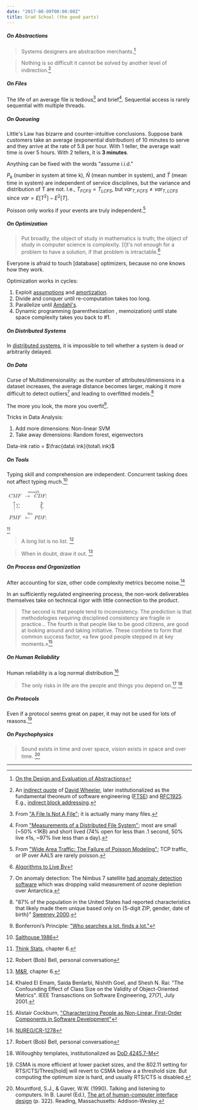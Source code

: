 ```yaml
---
date: "2017-08-09T00:00:00Z"
title: Grad School (the good parts)
---
```


##### On Abstractions
> Systems designers are abstraction merchants.[^abstractions]

> Nothing is so difficult it cannot be solved by another level of indirection.[^wheeler]

##### On Files
The life of an average file is tedious[^notafile] and brief[^tediousandbrief]. Sequential access is rarely sequential with multiple threads.

##### On Queueing

Little's Law has bizarre and counter-intuitive conclusions. Suppose bank customers take an average (exponential distribution) of 10 minutes to serve and they arrive at the rate of 5.8 per hour. With 1 teller, the average wait time is over 5 hours. With 2 tellers, it is <b>3 minutes</b>.

Anything can be fixed with the words "assume i.i.d."

$P_k$ (number in system at time k), $\bar{N}$ (mean number in system), and $\bar{T}$ (mean time in system) are independent of service disciplines, but the variance and distribution of T are not. I.e., $T_{FCFS} = T_{LCFS}$, but $var_{T,FCFS} \neq var_{T,LCFS}$ since $var = E[T^2] - E^2[T]$.

Poisson only works if your events are truly independent.[^poisson]

<!-- <p class="center">
  <a class="fancybox" href="/images/2017-08/disc-cont.svg"><img src="/images/2017-08/disc-cont.svg" width="40%"/></a>
</p>
 -->
<!-- ##### On Sorting

|                                      | $split(1,n-1), \Theta(n^2)$  | $split(n/2,n/2), \Theta(n\cdot lgn)$  |
| ------------------------------------:|:----------------------------:| :-------------------------------:|
| recurse on input: work on way up     | insertion sort               | merge sort  |
| recurse on output: work on way down  | selection sort               |   Quicksort (kind of) |
 -->

##### On Optimization
> Put broadly, the object of study in mathematics is truth; the object of study in computer science is complexity. [I]t's not enough for a problem to have a solution, if that problem is intractable.[^toliveby]

Everyone is afraid to touch [database] optimizers, because no one knows how they work.

Optimization works in cycles:
1. Exploit [assumptions](https://dl.acm.org/citation.cfm?id=313859) and [amortization](https://www.youtube.com/watch?v=3MpzavN3Mco).
1. Divide and conquer until re-computation takes too long.
1. Parallelize until [Amdahl's](https://en.wikipedia.org/wiki/Amdahl%27s_law).
1. Dynamic programming (parenthesization , memoization) until state space complexity takes you back to #1.

##### On Distributed Systems
In [distributed systems](https://github.com/aphyr/distsys-class), it is impossible to tell whether a system is dead or arbitrarily delayed.

##### On Data
Curse of Multidimensionality: as the number of attributes/dimensions in a dataset increases, the average distance becomes larger, making it more difficult to detect outliers[^nimbus] and leading to overfitted models.[^multidimensionality]

The more you look, the more you overfit[^bonferroni].

Tricks in Data Analysis:
1. Add more dimensions: Non-linear SVM
1. Take away dimensions: Random forest, eigenvectors

Data-ink ratio = $\frac{data\ ink}{total\ ink}$

##### On Tools
Typing skill and comprehension are independent. Concurrent tasking does not affect typing much.[^salthouse]

<math xmlns="http://www.w3.org/1998/Math/MathML">
  <mtable rowspacing="5pt" columnspacing="5pt" displaystyle="true">
    <mtr>
      <mtd>
        <mi>C</mi>
        <mi>M</mi>
        <mi>F</mi>
        <mpadded height="8.5pt" depth="2pt" />
      </mtd>
      <mtd>
        <mover>
          <mo minsize="2.75em">&#x2192;</mo>
          <mpadded width="+0.611em" lspace="0.333em" voffset=".1em">
            <mrow class="MJX-TeXAtom-ORD">
              <mi>s</mi>
              <mi>m</mi>
              <mi>o</mi>
              <mi>o</mi>
              <mi>t</mi>
              <mi>h</mi>
            </mrow>
          </mpadded>
        </mover>
      </mtd>
      <mtd>
        <mi>C</mi>
        <mi>D</mi>
        <mi>F</mi>
        <mo>;</mo>
      </mtd>
    </mtr>
    <mtr>
      <mtd>
        <mrow>
          <mo lspace="0" rspace="0" symmetric="true" minsize="1.75em">&#x2191;</mo>
          <mstyle displaystyle="false" scriptlevel="1">
            <mrow class="MJX-TeXAtom-ORD">
              <mpadded width="0">
                <mrow class="MJX-TeXAtom-ORD">
                  <mo>&#x2211;<!-- ∑ --></mo>
                </mrow>
              </mpadded>
            </mrow>
          </mstyle>
        </mrow>
      </mtd>
      <mtd />
      <mtd>
        <mrow>
          <mstyle displaystyle="false" scriptlevel="1">
            <mrow class="MJX-TeXAtom-ORD">
              <mpadded width="0" lspace="-1width">
                <mrow class="MJX-TeXAtom-ORD">
                  <msubsup>
                    <mo>&#x222B;<!-- ∫ --></mo>
                    <mn>0</mn>
                    <mi>x</mi>
                  </msubsup>
                </mrow>
              </mpadded>
            </mrow>
          </mstyle>
          <mo lspace="0" rspace="0" symmetric="true" minsize="1.75em">&#x2191;</mo>
        </mrow>
      </mtd>
      <mtd />
    </mtr>
    <mtr>
      <mtd>
        <mi>P</mi>
        <mi>M</mi>
        <mi>F</mi>
        <mpadded height="8.5pt" depth="2pt" />
      </mtd>
      <mtd>
        <mover>
          <mo minsize="2.75em">&#x2190;</mo>
          <mpadded width="+0.611em" lspace="0.333em" voffset=".1em">
            <mrow class="MJX-TeXAtom-ORD">
              <mi>b</mi>
              <mi>i</mi>
              <mi>n</mi>
            </mrow>
          </mpadded>
        </mover>
      </mtd>
      <mtd>
        <mi>P</mi>
        <mi>D</mi>
        <mi>F</mi>
        <mo>;</mo>
      </mtd>
    </mtr>
  </mtable>
</math>

[^distributions]

> A long list is no list. [^bobbell]

> When in doubt, draw it out. [^drawitout]

##### On Process and Organization
After accounting for size, other code complexity metrics become noise.[^noise]

In an sufficiently regulated engineering process, the non-work deliverables themselves take on technical rigor with little connection to the product.

> The second is that people tend to inconsistency. The prediction is that methodologies requiring disciplined consistency are fragile in practice... The fourth is that people like to be good citizens, are good at looking around and taking initiative. These combine to form that common success factor, «a few good people stepped in at key moments.»[^cockburn]

##### On Human Reliability
Human reliability is a log normal distribution.[^nureg]

> The only risks in life are the people and things you depend on.[^bobbell] [^willoughby]

##### On Protocols
Even if a protocol seems great on paper, it may not be used for lots of reasons.[^csma]

##### On Psychophysics
> Sound exists in time and over space, vision exists in space and over time. [^mountfordgaver]

---

[^abstractions]: [On the Design and Evaluation of Abstractions](http://www.cse.nd.edu/Reports/1992/tr-92-7.ps)
[^wheeler]: An [indirect quote](https://www.microsoft.com/en-us/research/wp-content/uploads/2016/02/turinglecture.pdf) of [David Wheeler](https://en.wikipedia.org/wiki/David_Wheeler_(British_computer_scientist)), later institutionalized as the fundamental theoreum of software engineering ([FTSE](https://en.wikipedia.org/wiki/Fundamental_theorem_of_software_engineering)) and [RFC1925](https://tools.ietf.org/html/rfc1925). E.g., [indirect block addressing](https://lwn.net/Articles/187321/).
[^mountfordgaver]: Mountford, S.J., & Gaver, W.W. (1990). Talking and listening to computers. In B. Laurel (Ed.), [The art of human-computer interface design](http://amzn.to/2vFevAz) (p. 322). Reading, Massachusetts: Addison-Wesley.
[^willoughby]: Willoughby templates, institutionalized as [DoD 4245.7-M](handle.dtic.mil/100.2/ADA303209)
[^bobbell]: Robert (Bob) Bell, personal conversation
[^nureg]: [NUREG/CR-1278](https://www.nrc.gov/docs/ML0712/ML071210299.pdf)
[^csma]: CSMA is more efficient at lower packet sizes, and the 802.11 setting for RTS/CTS/Thres[hold] will revert to CSMA below a a threshold size. But computing the optimum size is hard, and usually RTS/CTS is disabled.
[^tediousandbrief]: From ["Measurements of a Distributed File System"](dl.acm.org/citation.cfm?id=121164); most are small (~50% <1KB) and short lived (74% open for less than .1 second, 50% live ≤1s, ~97% live less than a day).
[^notafile]: From ["A File Is Not A File"](dl.acm.org/citation.cfm?id=2043564); it is actually many many files.
[^poisson]: From ["Wide Area Traffic: The Failure of Poisson Modeling"](www.icir.org/vern/papers/poisson.TON.pdf); TCP traffic, or IP over AAL5 are rarely poisson.
[^toliveby]: [Algorithms to Live By](http://amzn.to/2x5zryq)
[^multidimensionality]: "87% of the population in the United States had reported characteristics that likely made them unique based only on {5-digit ZIP, gender, date of birth}" [Sweeney 2000](https://dataprivacylab.org/projects/identifiability/paper1.pdf).
[^salthouse]: [Salthouse 1986](http://faculty.virginia.edu/cogage/publications2/Pre%201995/Perceptual%20Cognitive%20and%20Motoric%20Aspects%20of%20Transcription%20Typing.pdf)
[^drawitout]: [M&R](http://amzn.to/2wRnqgF), chapter 6.
[^cockburn]: Alistair Cockburn, ["Characterizing People as Non-Linear, First-Order Components in Software Development"](http://alistair.cockburn.us/Characterizing+people+as+non-linear,+first-order+components+in+software+development)
[^noise]: Khaled El Emam, Saida Benlarbi, Nishith Goel, and Shesh N. Rai: "The Confounding Effect of Class Size on the Validity of Object-Oriented Metrics". IEEE Transasctions on Software Engineering, 27(7), July 2001.
[^nimbus]: On anomaly detection: The Nimbus 7 satellite [had anomaly detection software](http://www.nature.com/nature/journal/v322/n6082/abs/322808a0.html) which was dropping valid measurement of ozone depletion over Antarctica.
[^bonferroni]: Bonferroni’s Principle: ["Who searches a lot, finds a lot."](http://rationalwiki.org/wiki/Bonferroni%27s_principle)
[^distributions]: [Think Stats](http://amzn.to/2wRBFC0), chapter 6.

